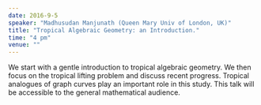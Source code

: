```yaml
---
date: 2016-9-5
speaker: "Madhusudan Manjunath (Queen Mary Univ of London, UK)"
title: "Tropical Algebraic Geometry: an Introduction."
time: "4 pm"
venue: ""
---
```

We start with a gentle introduction to tropical algebraic
geometry.  We then focus on the tropical lifting problem and discuss
recent progress. Tropical analogues of graph curves play an important role
in this study. This talk will be accessible to the general mathematical
audience.
